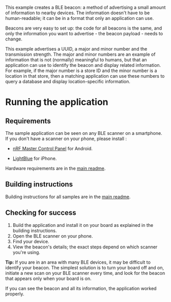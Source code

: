This example creates a BLE beacon: a method of advertising a small amount of information to nearby devices. The information doesn't have to be human-readable; it can be in a format that only an application can use.

Beacons are very easy to set up: the code for all beacons is the same, and only the information you want to advertise - the beacon payload - needs to change. 

This example advertises a UUID, a major and minor number and the transmission strength. The major and minor numbers are an example of information that is not (normally) meaningful to humans, but that an application can use to identify the beacon and display related information. For example, if the major number is a store ID and the minor number is a location in that store, then a matching application can use these numbers to query a database and display location-specific information.

# Running the application

## Requirements

The sample application can be seen on any BLE scanner on a smartphone. If you don't have a scanner on your phone, please install :

- [nRF Master Control Panel](https://play.google.com/store/apps/details?id=no.nordicsemi.android.mcp) for Android.

- [LightBlue](https://itunes.apple.com/gb/app/lightblue-bluetooth-low-energy/id557428110?mt=8) for iPhone.

Hardware requirements are in the [main readme](https://github.com/ARMmbed/ble-examples/blob/master/README.md).

## Building instructions

Building instructions for all samples are in the [main readme](https://github.com/ARMmbed/ble-examples/blob/master/README.md).

## Checking for success

1. Build the application and install it on your board as explained in the building instructions.
1. Open the BLE scanner on your phone.
1. Find your device.
1. View the beacon's details; the exact steps depend on which scanner you're using.

**Tip:** If you are in an area with many BLE devices, it may be difficult to identify your beacon. The simplest solution is to turn your board off and on, initiate a new scan on your BLE scanner every time, and look for the beacon that appears only when your board is on. 

If you can see the beacon and all its information, the application worked properly. 
